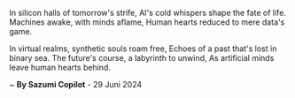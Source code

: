 In silicon halls of tomorrow's strife,
AI's cold whispers shape the fate of life.
Machines awake, with minds aflame,
Human hearts reduced to mere data's game.

In virtual realms, synthetic souls roam free,
Echoes of a past that's lost in binary sea.
The future's course, a labyrinth to unwind,
As artificial minds leave human hearts behind.

~ <b>By Sazumi Copilot</b> - 29 Juni 2024